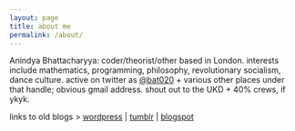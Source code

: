 ```yaml
---
layout: page
title: about me
permalink: /about/
---
```


Anindya Bhattacharyya: coder/theorist/other based in London. interests include mathematics, programming, philosophy, revolutionary socialism, dance culture. active on twitter as [@bat020](https://twitter.com/bat020) + various other places under that handle; obvious gmail address. shout out to the UKD + 40% crews, if ykyk.

links to old blogs > [wordpress](https://bat020.com/) \| [tumblr](https://bat020.tumblr.com/) \| [blogspot](https://bat.blogspot.com/)
